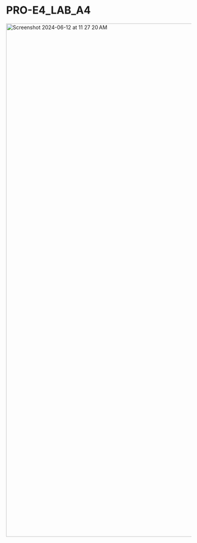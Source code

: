 # PRO-E4_LAB_A4

<img width="1393" alt="Screenshot 2024-06-12 at 11 27 20 AM" src="https://github.com/harbeyme24/PRO-E4_LAB_A4/assets/143273418/d0357c80-d56f-4ecb-9fdc-44c56cb5983e">
